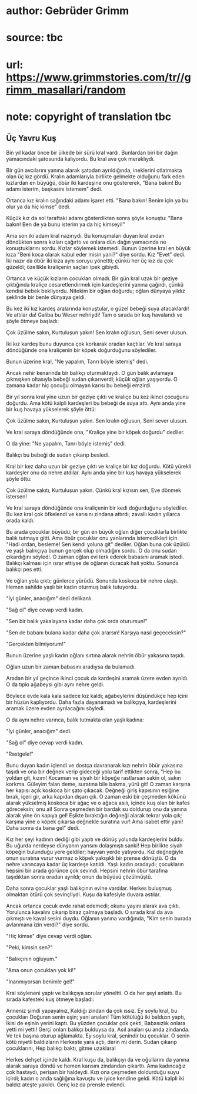 # author: Gebrüder Grimm
# source: tbc
# url: https://www.grimmstories.com/tr//grimm_masallari/random
# note: copyright of translation tbc

## Üç Yavru Kuş 

Bin yıl kadar önce bir ülkede bir sürü kral vardı. Bunlardan biri bir
dağın yamacındaki şatosunda kalıyordu. Bu kral ava çok meraklıydı.

Bir gün avcılarını yanına alarak şatodan ayrıldığında, ineklerini
otlatmakta olan üç kız gördü. Kralın adamlarıyla birlikte gelmekte
olduğunu fark eden kızlardan en büyüğü, öbür iki kardeşine onu
göstererek, "Bana bakın! Bu adamı isterim, başkasını istemem" dedi.

Ortanca kız kralın sağındaki adamı işaret etti. "Bana bakın! Benim için
ya bu olur ya da hiç kimse" dedi.

Küçük kız da sol taraftaki adamı gösterdikten sonra şöyle konuştu:
"Bana bakın! Ben de ya bunu isterim ya da hiç kimseyi!"

Ama son iki adam kral nazırıydı. Bu konuşmaları duyan kral avdan
döndükten sonra kızları çağırttı ve onlara dün dağın yamacında ne
konuştuklarını sordu. Kızlar söylemek istemedi. Bunun üzerine kral en
büyük kıza "Beni koca olarak kabul eder misin yani?" diye sordu. Kız
"Evet" dedi. İki nazır da öbür iki kıza aynı soruyu yöneltti; çünkü
her üç kız da çok güzeldi; özellikle kraliçenin saçları ipek gibiydi.

Ortanca ve küçük kızların çocukları olmadı. Bir gün kral uzak bir geziye
çıktığında kraliçe cesaretlendirmek için kardeşlerini yanına çağırdı,
çünkü kendisi bebek bekliyordu. Nitekim bir oğlan doğurdu; oğlan dünyaya
yıldız şeklinde bir benle dünyaya geldi.

Bu kez iki kız kardeş aralarında konuştular, o güzel bebeği suya
atacaklardı! Ve attılar da! Galiba bu Weser nehriydi! Tam o sırada bir
kuş havalandı ve şöyle ötmeye başladı:

Çok üzülme sakın,
Kurtuluşun yakın!
Sen kralın oğlusun,
Seni sever ulusun.

İki kız kardeş bunu duyunca çok korkarak oradan kaçtılar. Ve kral saraya
döndüğünde ona kraliçenin bir köpek doğurduğunu söylediler.

Bunun üzerine kral, "Ne yapalım, Tanrı böyle istemiş" dedi.

Ancak nehir kenarında bir balıkçı oturmaktaydı. O gün balık avlamaya
çıkmışken oltasıyla bebeği sudan çıkarıverdi; küçük oğlan yaşıyordu. O
zamana kadar hiç çocuğu olmayan karısı bu bebeği emzirdi.

Bir yıl sonra kral yine uzun bir geziye çıktı ve kraliçe bu kez ikinci
çocuğunu doğurdu. Ama kötü kalpli kardeşleri bu bebeği de suya attı.
Aynı anda yine bir kuş havaya yükselerek şöyle öttü:

Çok üzülme sakın,
Kurtuluşun yakın.
Sen kralın oğlusun,
Seni sever ulusun.

Ve kral saraya döndüğünde ona, "Kraliçe yine bir köpek doğurdu"
dediler.

O da yine: "Ne yapalım, Tanrı böyle istemiş" dedi.

Balıkçı bu bebeği de sudan çıkarıp besledi.

Kral bir kez daha uzun bir geziye çıktı ve kraliçe bir kız doğurdu. Kötü
yürekli kardeşler onu da nehre atdılar. Aynı anda yine bir kuş havaya
yükselerek şöyle öttü:

Çok üzülme sakıtı,
Kurtuluşun yakın.
Çünkü kral kızısın sen,
Eve dönmek istersen!

Ve kral saraya döndüğünde ona kraliçenin bir kedi doğurduğunu
söylediler. Bu kez kral çok öfkelendi ve karısını zindana attırdı;
zavallı kadın yıllarca orada kaldı.

Bu arada çocuklar büyüdü; bir gün en büyük oğlan diğer çocuklarla
birlikte balık tutmaya gitti. Ama öbür çocuklar onu yanlarında
istemedikleri için "Hadi ordan, besleme! Sen kendi yoluna git"
dediler. Oğlan buna çok üzüldü ve yaşlı balıkçıya bunun gerçek olup
olmadığını sordu. O da onu sudan çıkardığını söyledi. O zaman oğlan evi
terk ederek babasını aramak istedi. Balıkçı kalması için ısrar ettiyse
de oğlanın duracak hali yoktu. Sonunda balıkçı pes etti.

Ve oğlan yola çıktı; günlerce yürüdü. Sonunda koskoca bir nehre ulaştı.
Hemen sahilde yaşlı bir kadın oturmuş balık tutuyordu.

"İyi günler, anacığım" dedi delikanlı.

"Sağ ol" diye cevap verdi kadın.

"Sen bir balık yakalayana kadar daha çok orda oturursun!"

"Sen de babanı bulana kadar daha çok ararsın! Karşıya nasıl
geçeceksin?"

"Gerçekten bilmiyorum!"

Bunun üzerine yaşlı kadın oğlanı sırtına alarak nehrin öbür yakasına
taşıdı.

Oğlan uzun bir zaman babasını aradıysa da bulamadı.

Aradan bir yıl geçince ikinci çocuk da kardeşini aramak üzere evden
ayrıldı. O da tıpkı ağabeysi gibi aynı nehre geldi.

Böylece evde kala kala sadece kız kaldı; ağabeylerini düşündükçe hep
içini bir hüzün kaplıyordu. Daha fazla dayanamadı ve balıkçıya,
kardeşlerini aramak üzere evden ayrılacağını söyledi.

O da aynı nehre varınca, balık tutmakta olan yaşlı kadına:

"İyi günler, anacığım" dedi.

"Sağ ol" diye cevap verdi kadın.

"Rastgele!"

Bunu duyan kadın içlendi ve dostça davranarak kızı nehrin öbür yakasına
taşıdı ve ona bir değnek verip gideceği yolu tarif ettikten sonra, "Hep
bu yoldan git, kızım! Kocaman ve siyah bir köpeğe rastlarsan sakin ol,
sakın korkma. Güleyim falan deme, suratına bile bakma, yürü git! O zaman
karşına her kapısı açık koskoca bir şato çıkacak. Değneği giriş
kapısının eşiğine bırak, içeri gir, arka kapıdan dışarı çık. O zaman
eski bir çeşmeden kökünü alarak yükselmiş koskoca bir ağaç ve o ağaca
asılı, içinde kuş olan bir kafes göreceksin; onu al! Sonra çeşmeden bir
bardak su doldurup onu da yanına alarak yine ön kapıya gel! Eşikte
bıraktığın değneği alarak tekrar yola çık; karşına yine o köpek çıkarsa
değnekle suratına vur! Ama isabet ettir yani! Daha sonra da bana gel"
dedi.

Kız her şeyi kadının dediği gibi yaptı ve dönüş yolunda kardeşlerini
buldu. Bu uğurda nerdeyse dünyanın yarısını dolaşmıştı sanki! Hep
birlikte siyah köpeğin bulunduğu yere geldiler; hayvan yerde yatıyordu.
Kız değneğiyle onun suratına vurur vurmaz o köpek yakışıklı bir prense
dönüştü. O da nehre varıncaya kadar üç kardeşe katıldı. Yaşlı kadın
oradaydı; çocukların hepsini bir arada görünce çok sevindi. Hepsini
nehrin öbür tarafına taşıdıktan sonra oradan ayrıldı; onun da büyüsü
çözülmüştü.

Daha sonra çocuklar yaşlı balıkçının evine vardılar. Herkes buluşmuş
olmaktan ötürü çok sevinçliydi. Kuşu da kafesiyle duvara astılar.

Ancak ortanca çocuk evde rahat edemedi; okunu yayını alarak ava çıktı.
Yorulunca kavalını çıkarıp biraz çalmaya başladı. O sırada kral da ava
çıkmıştı ve kaval sesini duydu. Oğlanın yanına vardığında, "Kim senin
burada avlanmana izin verdi?" diye sordu.

"Hiç kimse" diye cevap verdi oğlan.

"Peki, kimsin sen?"

"Balıkçının oğluyum."

"Ama onun çocukları yok ki!"

"İnanmıyorsan benimle gel!"

Kral söyleneni yaptı ve balıkçıya sorular yöneltti. O da her şeyi
anlattı. Bu sırada kafesteki kuş ötmeye başladı:

Anneniz şimdi yapayalnız,
Kaldığı zindan da çok ıssız.
Ey soylu kral, bu çocukları
Doğuran senin eşin; yani anaları!
Tüm kötülüğü iki baldızın yaptı,
İkisi de eşinin yerini kaptı.
Bu yüzden çocuklar çok çekti,
Babasızlık onlara yetti mi yetti!
Gerçi onları balıkçı bulduysa da,
Asıl anaları şu anda zindanda.
Ve tek başına oturup ağlamakta.
Ey soylu kral, şenindir bu çocuklar.
O senin kötü niyetli baldızların
Herkeste yara açtı, derin mi derin.
Sudan çıkarıp çocuklarını,
Hep balıkçı baktı, gitme uzaklara!

Herkes dehşet içinde kaldı. Kral kuşu da, balıkçıyı da ve oğullarını da
yanına alarak saraya döndü ve hemen karısını zindandan çıkarttı. Ama
kadıncağız çok hastaydı, perişan bir haldeydi. Kızı ona çeşmeden
doldurduğu suyu içirdi; kadın o anda sağlığına kavuştu ve iyice kendine
geldi. Kötü kalpli iki baldız ateşte yakıldı. Genç kız da prensle
evlendi.
